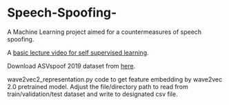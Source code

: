 # Speech-Spoofing-
A Machine Learning project aimed for a countermeasures of speech spoofing. 

A [basic lecture video for self supervised learning](https://www.youtube.com/watch?v=6N3OAWIsUOU).

Download ASVspoof 2019 dataset from [here](https://datashare.ed.ac.uk/handle/10283/3336).

wave2vec2_representation.py code to get feature embedding by wave2vec 2.0 pretrained model. Adjust the file/directory path to read from train/validation/test dataset and write to designated csv file. 


